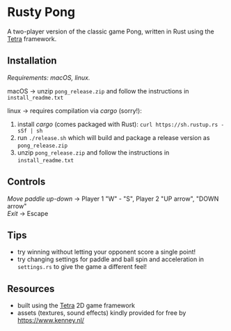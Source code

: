 # Rusty Pong

A two-player version of the classic game Pong, written in Rust using the [Tetra](https://tetra.seventeencups.net/) framework.

## Installation

_Requirements: macOS, linux._

macOS -> unzip `pong_release.zip` and follow the instructions in `install_readme.txt`

linux -> requires compilation via _cargo_ (sorry!):

1. install _cargo_ (comes packaged with Rust): `curl https://sh.rustup.rs -sSf | sh`
2. run `./release.sh` which will build and package a release version as `pong_release.zip`
3. unzip `pong_release.zip` and follow the instructions in `install_readme.txt`

## Controls

_Move paddle up-down_ -> Player 1 "W" - "S", Player 2 "UP arrow", "DOWN arrow"  
_Exit_ -> Escape

## Tips

- try winning without letting your opponent score a single point!
- try changing settings for paddle and ball spin and acceleration in `settings.rs` to give the game a different feel!

## Resources

- built using the [Tetra](https://tetra.seventeencups.net/) 2D game framework
- assets (textures, sound effects) kindly provided for free by https://www.kenney.nl/

